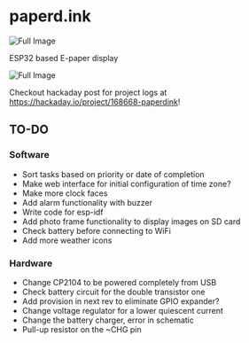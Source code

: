 # paperd.ink

![Full Image](https://github.com/rgujju/paperdink/blob/master/Images/paperdink.jpg?raw=true)

ESP32 based E-paper display

![Full Image](https://github.com/rgujju/paperdink/blob/master/Images/full.jpg?raw=true)

Checkout hackaday post for project logs at https://hackaday.io/project/168668-paperdink!

## TO-DO
### Software
- Sort tasks based on priority or date of completion
- Make web interface for initial configuration of time zone?
- Make more clock faces
- Add alarm functionality with buzzer
- Write code for esp-idf
- Add photo frame functionality to display images on SD card
- Check battery before connecting to WiFi
- Add more weather icons

### Hardware
- Change CP2104 to be powered completely from USB
- Check battery circuit for the double transistor one
- Add provision in next rev to eliminate GPIO expander?
- Change voltage regulator for a lower quiescent current
- Change the battery charger, error in schematic
- Pull-up resistor on the ~CHG pin
